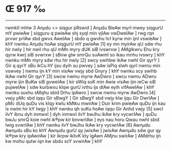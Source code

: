 # Œ 917 ‰
---
rwmklI mhlw 3 Anµdu
<> siqgur pRswid ]
Anµdu BieAw myrI mwey siqgurU mY pwieAw ] siqguru q pwieAw shj syqI
min vjIAw vwDweIAw ] rwg rqn prvwr prIAw sbd gwvx AweIAw ]
sbdo q gwvhu hrI kyrw min ijnI vswieAw ] khY nwnku Anµdu hoAw siqgurU
mY pwieAw ]1] ey mn myirAw qU sdw rhu hir nwly ] hir nwil rhu qU mMn
myry dUK siB ivswrxw ] AMgIkwru Ehu kry qyrw kwrj siB svwrxw ] sBnw
glw smrQu suAwmI so ikau mnhu ivswry ] khY nwnku mMn myry sdw rhu hir
nwly ]2] swcy swihbw ikAw nwhI Gir qyrY ] Gir q qyrY sBu ikCu hY ijsu
dyih su pwvey ] sdw isPiq slwh qyrI nwmu min vswvey ] nwmu ijn kY min
visAw vwjy sbd Gnyry ] khY nwnku scy swihb ikAw nwhI Gir qyrY ]3]
swcw nwmu myrw AwDwro ] swcu nwmu ADwru myrw ijin BuKw siB gvweIAw ]
kir sWiq suK min Awie visAw ijin ieCw siB pujweIAw ] sdw kurbwxu
kIqw gurU ivthu ijs dIAw eyih vifAweIAw ] khY nwnku suxhu sMqhu sbid
Drhu ipAwro ] swcw nwmu myrw AwDwro ]4] vwjy pMc sbd iqqu Gir sBwgY
] Gir sBwgY sbd vwjy klw ijqu Gir DwrIAw ] pMc dUq quDu vis kIqy
kwlu kMtku mwirAw ] Duir krim pwieAw quDu ijn kau is nwim hir kY lwgy
] khY nwnku qh suKu hoAw iqqu Gir Anhd vwjy ]5] swcI ilvY ibnu dyh
inmwxI ] dyh inmwxI ilvY bwJhu ikAw kry vycwrIAw ] quDu bwJu smrQ
koie nwhI ik®pw kir bnvwrIAw ] eys nau horu Qwau nwhI sbid lwig
svwrIAw ] khY nwnku ilvY bwJhu ikAw kry vycwrIAw ]6] Awnµdu Awnµdu
sBu ko khY Awnµdu gurU qy jwixAw ] jwixAw Awnµdu sdw gur qy ik®pw kry
ipAwirAw ] kir ikrpw iklivK kty igAwn AMjnu swirAw ] AMdrhu ijn
kw mohu qutw iqn kw sbdu scY svwirAw ] khY
####
